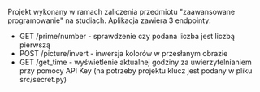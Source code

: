 Projekt wykonany w ramach zaliczenia przedmiotu "zaawansowane programowanie" na studiach.
Aplikacja zawiera 3 endpointy:
- GET /prime/number - sprawdzenie czy podana liczba jest liczbą pierwszą
- POST /picture/invert - inwersja kolorów w przesłanym obrazie
- GET /get_time - wyświetlenie aktualnej godziny za uwierzytelnianiem przy pomocy API Key (na potrzeby projektu klucz jest podany w pliku src/secret.py)